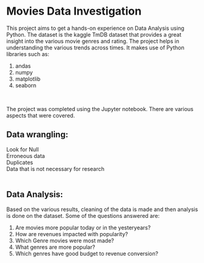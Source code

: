 # Movies Data Investigation

This project aims to get a hands-on experience on Data Analysis using Python. The dataset is the kaggle TmDB dataset that provides a great insight into the various movie genres and rating. The project helps in understanding the various trends across times. It makes use of Python libraries such as: <br>
1. andas<br>
2. numpy<br>
3. matplotlib<br>
4. seaborn<br>
<br>

The project was completed using the Jupyter notebook. There are various aspects that were covered.<br>
## Data wrangling:<br>
Look for Null<br> 
Erroneous data<br> 
Duplicates<br>
Data that is not necessary for research<br>
<br>
## Data Analysis: <br>
Based on the various results, cleaning of the data is made and then analysis is done on the dataset. Some of the questions answered are:<br>
1. Are movies more popular today or in the yesteryears?
2. How are revenues impacted with popularity?
3. Which Genre movies were most made?
4. What genres are more popular?
5. Which genres have good budget to revenue conversion?
